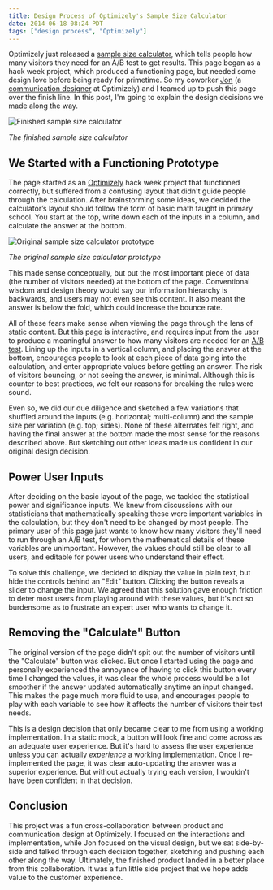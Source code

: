 ```yaml
---
title: Design Process of Optimizely's Sample Size Calculator
date: 2014-06-18 08:24 PDT
tags: ["design process", "Optimizely"]
---
```


Optimizely just released a [sample size calculator](https://www.optimizely.com/resources/sample-size-calculator), which tells people how many visitors they need for an A/B test to get results. This page began as a hack week project, which produced a functioning page, but needed some design love before being ready for primetime. So my coworker [Jon](http://jonsaquing.com/) (a [communication designer](http://www.jobscore.com/jobs2/optimizely/communication-designer/cEhJpKd7qr45_4iGakhP3Q?ref=rss&sid=68) at Optimizely) and I teamed up to push this page over the finish line. In this post, I'm going to explain the design decisions we made along the way.

![Finished sample size calculator](http://jlzych.com/images/2014-06-18-design-process-of-optimizely-s-sample-size-calculator/calculator-done.png)

_The finished sample size calculator_

## We Started with a Functioning Prototype

The page started as an [Optimizely](https://www.optimizely.com) hack week project that functioned correctly, but suffered from a confusing layout that didn't guide people through the calculation. After brainstorming some ideas, we decided the calculator’s layout should follow the form of basic math taught in primary school. You start at the top, write down each of the inputs in a column, and calculate the answer at the bottom.

![Original sample size calculator prototype](http://jlzych.com/images/2014-06-18-design-process-of-optimizely-s-sample-size-calculator/calculator-proto.png)

_The original sample size calculator prototype_

This made sense conceptually, but put the most important piece of data (the number of visitors needed) at the bottom of the page. Conventional wisdom and design theory would say our information hierarchy is backwards, and users may not even see this content. It also meant the answer is below the fold, which could increase the bounce rate.

All of these fears make sense when viewing the page through the lens of static content. But this page is interactive, and requires input from the user to produce a meaningful answer to how many visitors are needed for an [A/B test](https://www.optimizely.com/ab-testing). Lining up the inputs in a vertical column, and placing the answer at the bottom, encourages people to look at each piece of data going into the calculation, and enter appropriate values before getting an answer. The risk of visitors bouncing, or not seeing the answer, is minimal. Although this is counter to best practices, we felt our reasons for breaking the rules were sound.

Even so, we did our due diligence and sketched a few variations that shuffled around the inputs (e.g. horizontal; multi-column) and the sample size per variation (e.g. top; sides). None of these alternates felt right, and having the final answer at the bottom made the most sense for the reasons described above. But sketching out other ideas made us confident in our original design decision.

## Power User Inputs

After deciding on the basic layout of the page, we tackled the statistical power and significance inputs. We knew from discussions with our statisticians that mathematically speaking these were important variables in the calculation, but they don't need to be changed by most people. The primary user of this page just wants to know how many visitors they'll need to run through an A/B test, for whom the mathematical details of these variables are unimportant. However, the values should still be clear to all users, and editable for power users who understand their effect.

To solve this challenge, we decided to display the value in plain text, but hide the controls behind an "Edit" button. Clicking the button reveals a slider to change the input. We agreed that this solution gave enough friction to deter most users from playing around with these values, but it's not so burdensome as to frustrate an expert user who wants to change it.

## Removing the "Calculate" Button

The original version of the page didn't spit out the number of visitors until the "Calculate" button was clicked. But once I started using the page and personally experienced the annoyance of having to click this button every time I changed the values, it was clear the whole process would be a lot smoother if the answer updated automatically anytime an input changed. This makes the page much more fluid to use, and encourages people to play with each variable to see how it affects the number of visitors their test needs.

This is a design decision that only became clear to me from using a working implementation. In a static mock, a button will look fine and come across as an adequate user experience. But it's hard to assess the user experience unless you can actually *experience* a working implementation. Once I re-implemented the page, it was clear auto-updating the answer was a superior experience. But without actually trying each version, I wouldn't have been confident in that decision.

## Conclusion

This project was a fun cross-collaboration between product and communication design at Optimizely. I focused on the interactions and implementation, while Jon focused on the visual design, but we sat side-by-side and talked through each decision together, sketching and pushing each other along the way. Ultimately, the finished product landed in a better place from this collaboration. It was a fun little side project that we hope adds value to the customer experience.
